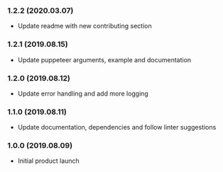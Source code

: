 ### 1.2.2 (2020.03.07)

* Update readme with new contributing section

### 1.2.1 (2019.08.15)

* Update puppeteer arguments, example and documentation

### 1.2.0 (2019.08.12)

* Update error handling and add more logging

### 1.1.0 (2019.08.11)

* Update documentation, dependencies and follow linter suggestions

### 1.0.0 (2019.08.09)

* Initial product launch
